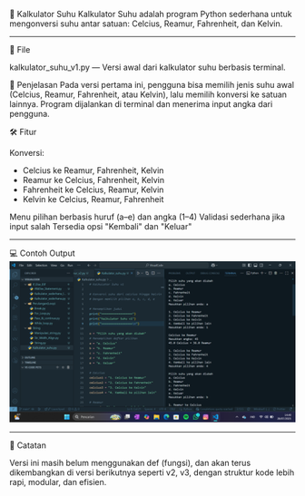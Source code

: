 🧊 Kalkulator Suhu
Kalkulator Suhu adalah program Python sederhana untuk mengonversi suhu antar satuan: Celcius, Reamur, Fahrenheit, dan Kelvin. 

---

📁 File

kalkulator_suhu_v1.py — Versi awal dari kalkulator suhu berbasis terminal.

🧪 Penjelasan
Pada versi pertama ini, pengguna bisa memilih jenis suhu awal (Celcius, Reamur, Fahrenheit, atau Kelvin), lalu memilih konversi ke satuan lainnya. Program dijalankan di terminal dan menerima input angka dari pengguna.

🛠 Fitur

Konversi:
- Celcius ke Reamur, Fahrenheit, Kelvin
- Reamur ke Celcius, Fahrenheit, Kelvin
- Fahrenheit ke Celcius, Reamur, Kelvin
- Kelvin ke Celcius, Reamur, Fahrenheit

Menu pilihan berbasis huruf (a–e) dan angka (1–4)
Validasi sederhana jika input salah
Tersedia opsi "Kembali" dan "Keluar"

---

💻 Contoh Output
![Contoh Output](Screenshot_V1.png)

---

🔁 Catatan

Versi ini masih belum menggunakan def (fungsi), dan akan terus dikembangkan di versi berikutnya seperti v2, v3, dengan struktur kode lebih rapi, modular, dan efisien.
